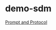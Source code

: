 # demo-sdm

[Prompt and Protocol](https://docs.google.com/document/d/14DlTKUXPQGFFsBUwkjWX-H7IX_BKlFs4SXc5empLmcY/edit?usp=sharing)

